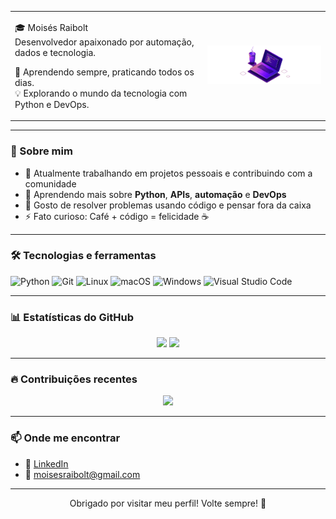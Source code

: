 <table>
  <tr>
    <td>

🎓 Moisés Raibolt  
Desenvolvedor apaixonado por automação, dados e tecnologia.

🧠 Aprendendo sempre, praticando todos os dias.  
💡 Explorando o mundo da tecnologia com Python e DevOps.
    </td>
    <td>
      <img src="https://github.com/MoiRaibolt/MoiRaibolt/blob/main/notebook%20and%20coffee.png" width="300"/>
    </td>
  </tr>
</table>



---

### 🧠 Sobre mim

- 🔭 Atualmente trabalhando em projetos pessoais e contribuindo com a comunidade
- 🌱 Aprendendo mais sobre **Python**, **APIs**, **automação** e **DevOps**                      
- 🧩 Gosto de resolver problemas usando código e pensar fora da caixa
- ⚡ Fato curioso: Café + código = felicidade ☕

---

### 🛠️ Tecnologias e ferramentas

![Python](https://img.shields.io/badge/Python-3776AB?style=for-the-badge&logo=python&logoColor=white)
![Git](https://img.shields.io/badge/Git-F05032?style=for-the-badge&logo=git&logoColor=white)
![Linux](https://img.shields.io/badge/Linux-FCC624?style=for-the-badge&logo=linux&logoColor=black)
![macOS](https://img.shields.io/badge/macOS-000000?style=for-the-badge&logo=apple&logoColor=white)
![Windows](https://img.shields.io/badge/Windows-0078D6?style=for-the-badge&logo=windows&logoColor=white)
![Visual Studio Code](https://img.shields.io/badge/VSCode-007ACC?style=for-the-badge&logo=visual-studio-code&logoColor=white)

---

### 📊 Estatísticas do GitHub

<p align="center">
  <img width="48%" src="https://github-readme-stats.vercel.app/api?username=MoiRaibolt&show_icons=true&theme=radical" />
  <img width="48%" src="https://github-readme-stats.vercel.app/api/top-langs/?username=MoiRaibolt&layout=compact&theme=radical" />
</p>

---

### 🔥 Contribuições recentes

<p align="center">
  <img src="https://github-readme-streak-stats.herokuapp.com/?user=MoiRaibolt&theme=radical" />
</p>

---

### 📫 Onde me encontrar

- 💼 [LinkedIn](https://www.linkedin.com/in/moisesraibolt/)
- 📧 moisesraibolt@gmail.com

---

<p align="center">
  Obrigado por visitar meu perfil! Volte sempre! 👋
</p>


